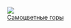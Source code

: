 ![](/books/sf_heroic/Мария%20Семенова/Самоцветные%20горы.jpg)  
[Самоцветные горы](/books/sf_heroic/Мария%20Семенова/Самоцветные%20горы)